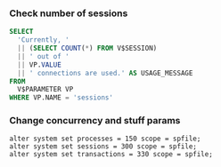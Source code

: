 ### Check number of sessions
```sql
SELECT
  'Currently, '
  || (SELECT COUNT(*) FROM V$SESSION)
  || ' out of '
  || VP.VALUE
  || ' connections are used.' AS USAGE_MESSAGE
FROM
  V$PARAMETER VP
WHERE VP.NAME = 'sessions'
```


### Change concurrency and stuff params
```
alter system set processes = 150 scope = spfile;
alter system set sessions = 300 scope = spfile;
alter system set transactions = 330 scope = spfile;
```
